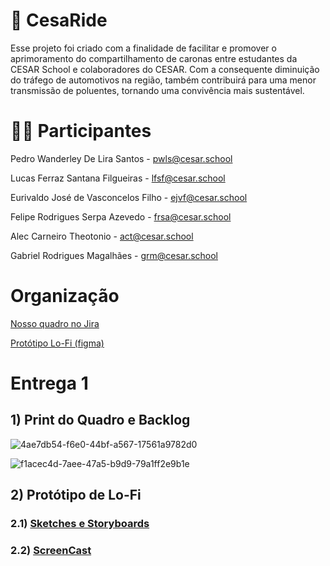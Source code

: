 # 🚕 CesaRide 
Esse projeto foi criado com a finalidade de facilitar e promover o aprimoramento do compartilhamento de caronas entre estudantes da CESAR School e colaboradores do CESAR. 
Com a consequente diminuição do tráfego de automotivos na região, também contribuirá para uma menor transmissão de poluentes, tornando uma convivência mais sustentável.

# 👨‍💻 Participantes 
Pedro Wanderley De Lira Santos - pwls@cesar.school

Lucas Ferraz Santana Filgueiras - lfsf@cesar.school

Eurivaldo José de Vasconcelos Filho - ejvf@cesar.school

Felipe Rodrigues Serpa Azevedo - frsa@cesar.school

Alec Carneiro Theotonio - act@cesar.school

Gabriel Rodrigues Magalhães - grm@cesar.school


# Organização

[Nosso quadro no Jira](https://kickofffps.atlassian.net/jira/software/projects/CES/boards/2/backlog)

[Protótipo Lo-Fi (figma)](https://www.figma.com/file/Q16rMUsrIwxwDSviLcspFJ/Untitled?type=design&node-id=0%3A1&mode=design&t=8ns7z8a5pYVPJjjD-1)


# Entrega 1

## 1) Print do Quadro e Backlog
![4ae7db54-f6e0-44bf-a567-17561a9782d0](https://github.com/TheEuri/cesaride/assets/132586951/679d8ead-ec02-483e-99b6-bb11158cd30d)

![f1acec4d-7aee-47a5-b9d9-79a1ff2e9b1e](https://github.com/TheEuri/cesaride/assets/132586951/b10e8b0c-800f-4641-b7e7-80869d0a8cd4)

## 2) Protótipo de Lo-Fi
### 2.1) [Sketches e Storyboards](https://www.figma.com/file/Q16rMUsrIwxwDSviLcspFJ/Untitled?type=design&node-id=0%3A1&mode=design&t=VcpbQQzVQNpfaoXH-1)
### 2.2) [ScreenCast](https://drive.google.com/file/d/1WpkxE7l7srGx4rpUwu9uf-Srxe_NVIsM/view?usp=sharing)
